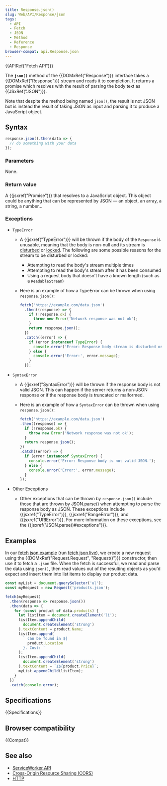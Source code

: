 ```yaml
---
title: Response.json()
slug: Web/API/Response/json
tags:
  - API
  - Fetch
  - JSON
  - Method
  - Reference
  - Response
browser-compat: api.Response.json
---
```

{{APIRef("Fetch API")}}

The **`json()`** method of the {{DOMxRef("Response")}} interface takes
a {{DOMxRef("Response")}} stream and reads it to completion. It returns a promise which
resolves with the result of parsing the body text as {{JSxRef("JSON")}}.

Note that despite the method being named `json()`, the result is not JSON but is instead the result of taking JSON as input and parsing it to produce a JavaScript object.

## Syntax

```js
response.json().then(data => {
  // do something with your data
});
```

### Parameters

None.

### Return value

A {{jsxref("Promise")}} that resolves to a JavaScript object. This object could be
anything that can be represented by JSON — an object, an array, a string, a number...

### Exceptions

- `TypeError`
  - A {{jsxref("TypeError")}} will be thrown if the body of the `Response` is unusable, meaning that the body is non-null and its stream is [disturbed](https://streams.spec.whatwg.org/#is-readable-stream-disturbed) or [locked](https://streams.spec.whatwg.org/#readablestream-locked). The following are some possible reasons for the stream to be disturbed or locked:
  
    - Attempting to read the body's stream multiple times
    - Attempting to read the body's stream after it has been consumed
    - Using a request body that doesn't have a known length (such as a `ReadableStream`)
  - Here is an example of how a TypeError can be thrown when using `response.json()`:

    ```js
    fetch('https://example.com/data.json')
      .then((response) => {
        if (!response.ok) {
          throw new Error('Network response was not ok');
        }
        return response.json();
      })
      .catch((error) => {
        if (error instanceof TypeError) {
          console.error('Error: Response body stream is disturbed or locked.');
        } else {
          console.error('Error:', error.message);
        }
      });
    ```

- `SyntaxError`
  - A {{jsxref("SyntaxError")}} will be thrown if the response body is not valid JSON. This can happen if the server returns a non-JSON response or if the response body is truncated or malformed.

  - Here is an example of how a `SyntaxError` can be thrown when using `response.json()`:

    ```js
    fetch('https://example.com/data.json')
    .then((response) => {
      if (!response.ok) {
        throw new Error('Network response was not ok');
      }
      return response.json();
    })
    .catch((error) => {
      if (error instanceof SyntaxError) {
        console.error('Error: Response body is not valid JSON.');
      } else {
        console.error('Error:', error.message);
      }
    });
    ```

- Other Exceptions
  - Other exceptions that can be thrown by `response.json()` include those that are thrown by JSON.parse() when attempting to parse the response body as JSON. These exceptions include {{jsxref("TypeError")}}, {{jsxref("RangeError")}}, and {{jsxref("URIError")}}. For more information on these exceptions, see the {{jsxref("JSON.parse()#exceptions")}}.

## Examples

In our [fetch
json example](https://github.com/mdn/fetch-examples/tree/master/fetch-json) (run [fetch
json live](https://mdn.github.io/fetch-examples/fetch-json/)), we create a new request using the {{DOMxRef("Request.Request",
  "Request()")}} constructor, then use it to fetch a `.json` file. When the
fetch is successful, we read and parse the data using `json()`, then read
values out of the resulting objects as you'd expect and insert them into list items to
display our product data.

```js
const myList = document.querySelector('ul');
const myRequest = new Request('products.json');

fetch(myRequest)
  .then(response => response.json())
  .then(data => {
    for (const product of data.products) {
      let listItem = document.createElement('li');
      listItem.appendChild(
        document.createElement('strong')
      ).textContent = product.Name;
      listItem.append(
        ` can be found in ${
          product.Location
        }. Cost: `
      );
      listItem.appendChild(
        document.createElement('strong')
      ).textContent = `£${product.Price}`;
      myList.appendChild(listItem);
    }
  })
  .catch(console.error);
```

## Specifications

{{Specifications}}

## Browser compatibility

{{Compat}}

## See also

- [ServiceWorker API](/en-US/docs/Web/API/Service_Worker_API)
- [Cross-Origin Resource Sharing (CORS)](/en-US/docs/Web/HTTP/CORS)
- [HTTP](/en-US/docs/Web/HTTP)
